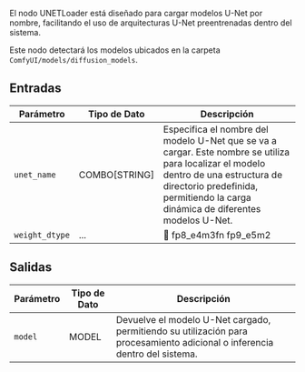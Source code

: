 
El nodo UNETLoader está diseñado para cargar modelos U-Net por nombre, facilitando el uso de arquitecturas U-Net preentrenadas dentro del sistema.

Este nodo detectará los modelos ubicados en la carpeta `ComfyUI/models/diffusion_models`.

## Entradas

| Parámetro   | Tipo de Dato | Descripción |
|-------------|--------------|-------------|
| `unet_name` | COMBO[STRING] | Especifica el nombre del modelo U-Net que se va a cargar. Este nombre se utiliza para localizar el modelo dentro de una estructura de directorio predefinida, permitiendo la carga dinámica de diferentes modelos U-Net. |
| `weight_dtype` | ... | 🚧  fp8_e4m3fn fp9_e5m2  |

## Salidas

| Parámetro | Tipo de Dato | Descripción |
|-----------|-------------|-------------|
| `model`   | MODEL     | Devuelve el modelo U-Net cargado, permitiendo su utilización para procesamiento adicional o inferencia dentro del sistema. |
